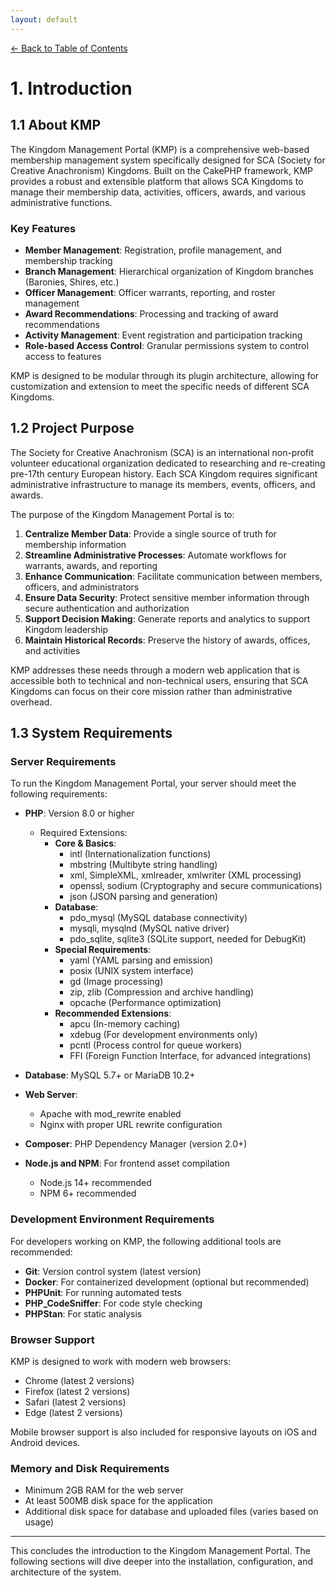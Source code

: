 ```yaml
---
layout: default
---
```

[← Back to Table of Contents](index.md)

# 1. Introduction

## 1.1 About KMP

The Kingdom Management Portal (KMP) is a comprehensive web-based membership management system specifically designed for SCA (Society for Creative Anachronism) Kingdoms. Built on the CakePHP framework, KMP provides a robust and extensible platform that allows SCA Kingdoms to manage their membership data, activities, officers, awards, and various administrative functions.

### Key Features

- **Member Management**: Registration, profile management, and membership tracking
- **Branch Management**: Hierarchical organization of Kingdom branches (Baronies, Shires, etc.)
- **Officer Management**: Officer warrants, reporting, and roster management
- **Award Recommendations**: Processing and tracking of award recommendations
- **Activity Management**: Event registration and participation tracking
- **Role-based Access Control**: Granular permissions system to control access to features

KMP is designed to be modular through its plugin architecture, allowing for customization and extension to meet the specific needs of different SCA Kingdoms.

## 1.2 Project Purpose

The Society for Creative Anachronism (SCA) is an international non-profit volunteer educational organization dedicated to researching and re-creating pre-17th century European history. Each SCA Kingdom requires significant administrative infrastructure to manage its members, events, officers, and awards.

The purpose of the Kingdom Management Portal is to:

1. **Centralize Member Data**: Provide a single source of truth for membership information
2. **Streamline Administrative Processes**: Automate workflows for warrants, awards, and reporting
3. **Enhance Communication**: Facilitate communication between members, officers, and administrators
4. **Ensure Data Security**: Protect sensitive member information through secure authentication and authorization
5. **Support Decision Making**: Generate reports and analytics to support Kingdom leadership
6. **Maintain Historical Records**: Preserve the history of awards, offices, and activities

KMP addresses these needs through a modern web application that is accessible both to technical and non-technical users, ensuring that SCA Kingdoms can focus on their core mission rather than administrative overhead.

## 1.3 System Requirements

### Server Requirements

To run the Kingdom Management Portal, your server should meet the following requirements:

- **PHP**: Version 8.0 or higher
  - Required Extensions:
    - **Core & Basics**:
      - intl (Internationalization functions)
      - mbstring (Multibyte string handling)
      - xml, SimpleXML, xmlreader, xmlwriter (XML processing)
      - openssl, sodium (Cryptography and secure communications)
      - json (JSON parsing and generation)
    - **Database**:
      - pdo_mysql (MySQL database connectivity)
      - mysqli, mysqlnd (MySQL native driver)
      - pdo_sqlite, sqlite3 (SQLite support, needed for DebugKit)
    - **Special Requirements**:
      - yaml (YAML parsing and emission)
      - posix (UNIX system interface)
      - gd (Image processing)
      - zip, zlib (Compression and archive handling)
      - opcache (Performance optimization)
    - **Recommended Extensions**:
      - apcu (In-memory caching)
      - xdebug (For development environments only)
      - pcntl (Process control for queue workers)
      - FFI (Foreign Function Interface, for advanced integrations)

- **Database**: MySQL 5.7+ or MariaDB 10.2+

- **Web Server**:
  - Apache with mod_rewrite enabled
  - Nginx with proper URL rewrite configuration

- **Composer**: PHP Dependency Manager (version 2.0+)

- **Node.js and NPM**: For frontend asset compilation
  - Node.js 14+ recommended
  - NPM 6+ recommended

### Development Environment Requirements

For developers working on KMP, the following additional tools are recommended:

- **Git**: Version control system (latest version)
- **Docker**: For containerized development (optional but recommended)
- **PHPUnit**: For running automated tests
- **PHP_CodeSniffer**: For code style checking
- **PHPStan**: For static analysis

### Browser Support

KMP is designed to work with modern web browsers:

- Chrome (latest 2 versions)
- Firefox (latest 2 versions)
- Safari (latest 2 versions)
- Edge (latest 2 versions)

Mobile browser support is also included for responsive layouts on iOS and Android devices.

### Memory and Disk Requirements

- Minimum 2GB RAM for the web server
- At least 500MB disk space for the application
- Additional disk space for database and uploaded files (varies based on usage)

---

This concludes the introduction to the Kingdom Management Portal. The following sections will dive deeper into the installation, configuration, and architecture of the system.